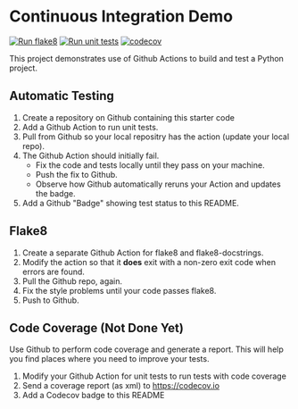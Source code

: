 Continuous Integration Demo
===========================
[![Run flake8](https://github.com/pannlnwza/ci-demo/actions/workflows/run-flake8.yml/badge.svg)](https://github.com/pannlnwza/ci-demo/actions/workflows/run-flake8.yml) [![Run unit tests](https://github.com/pannlnwza/ci-demo/actions/workflows/python-unittest.yml/badge.svg)](https://github.com/pannlnwza/ci-demo/actions/workflows/python-unittest.yml) [![codecov](https://codecov.io/github/pannlnwza/ci-demo/graph/badge.svg?token=JNMN9GYSOO)](https://codecov.io/github/pannlnwza/ci-demo)

This project demonstrates use of Github Actions to build and test a Python project.  

## Automatic Testing

1. Create a repository on Github containing this starter code
2. Add a Github Action to run unit tests.
3. Pull from Github so your local repositry has the action (update your local repo).
4. The Github Action should initially fail.
   - Fix the code and tests locally until they pass on your machine.
   - Push the fix to Github.
   - Observe how Github automatically reruns your Action and updates the badge.
5. Add a Github "Badge" showing test status to this README.


## Flake8

1. Create a separate Github Action for flake8 and flake8-docstrings.
2. Modify the action so that it **does** exit with a non-zero exit code when errors are found.
3. Pull the Github repo, again.
4. Fix the style problems until your code passes flake8.
5. Push to Github.

## Code Coverage (Not Done Yet)

Use Github to perform code coverage and generate a report.
This will help you find places where you need to improve your tests.

1. Modify your Github Action for unit tests to run tests with code coverage
2. Send a coverage report (as xml) to <https://codecov.io>
3. Add a Codecov badge to this README


